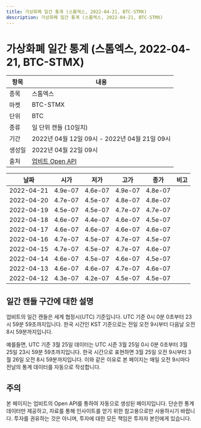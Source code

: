 ```yaml
---
title: 가상화폐 일간 통계 (스톰엑스, 2022-04-21, BTC-STMX)
description: 가상화폐 일간 통계 (스톰엑스, 2022-04-21, BTC-STMX)
---
```



가상화폐 일간 통계 (스톰엑스, 2022-04-21, BTC-STMX)
===

|항목|내용|
|--|--|
|종목|스톰엑스|
|마켓|BTC-STMX|
|단위|BTC|
|종류|일 단위 캔들 (10일치)|
|기간|2022년 04월 12일 09시 - 2022년 04월 21일 09시|
|생성일|2022년 04월 22일 09시|
|출처|[업비트 Open API](https://docs.upbit.com)|


|날짜|시가|저가|고가|종가|비고|
|--|--|--|--|--|--|
|2022-04-21|4.9e-07|4.6e-07|4.9e-07|4.8e-07|    |
|2022-04-20|4.7e-07|4.5e-07|4.8e-07|4.8e-07|    |
|2022-04-19|4.5e-07|4.5e-07|4.7e-07|4.7e-07|    |
|2022-04-18|4.6e-07|4.4e-07|4.6e-07|4.5e-07|    |
|2022-04-17|4.6e-07|4.6e-07|4.6e-07|4.6e-07|    |
|2022-04-16|4.7e-07|4.5e-07|4.7e-07|4.5e-07|    |
|2022-04-15|4.7e-07|4.5e-07|4.7e-07|4.6e-07|    |
|2022-04-14|4.6e-07|4.5e-07|4.6e-07|4.5e-07|    |
|2022-04-13|4.6e-07|4.6e-07|4.7e-07|4.6e-07|    |
|2022-04-12|4.3e-07|4.2e-07|4.5e-07|4.5e-07|    |


일간 캔들 구간에 대한 설명
---


업비트의 일간 캔들은 세계 협정시(UTC) 기준입니다. 
UTC 기준 0시 0분 0초부터 23시 59분 59초까지입니다. 
한국 시간인 KST 기준으로는 전일 오전 9시부터 다음날 오전 8시 59분까지입니다. 


예를들면, UTC 기준 3월 25일 데이터는 UTC 시준 3월 25일 0시 0분 0초부터 3월 25일 23시 59분 59초까지입니다. 
한국 시간으로 표현하면 3월 25일 오전 9시부터 3월 26일 오전 8시 59분까지입니다. 
이와 같은 이유로 본 페이지는 매일 오전 9시마다 전날의 통계 데이터를 자동으로 작성합니다. 


주의
---


본 페이지는 업비트의 Open API를 통하여 자동으로 생성된 페이지입니다. 
단순한 통계 데이터만 제공하고, 자료를 통해 인사이트를 얻기 위한 참고용으로만 사용하시기 바랍니다. 
투자를 권유하는 것은 아니며, 투자에 대한 모든 책임은 투자자 본인에게 있습니다. 
